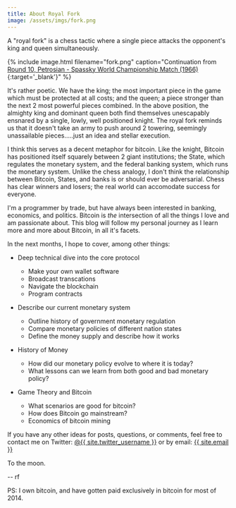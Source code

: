 ```yaml
---
title: About Royal Fork
image: /assets/imgs/fork.png
---
```


A "royal fork" is a chess tactic where a single piece attacks the opponent's king and queen simultaneously.

{% include image.html filename="fork.png" caption="Continuation from [Round 10, Petrosian - Spassky World Championship Match (1966)](http://www.chessgames.com/perl/chessgame?gid=1106725){:target='_blank'}" %}

It's rather poetic.  We have the king; the most important piece in the game which must be protected at all costs; and the queen; a piece stronger than the next 2 most powerful pieces combined.  In the above position, the almighty king and dominant queen both find themselves unescapably ensnared by a single, lowly, well positioned knight.  The royal fork reminds us that it doesn't take an army to push around 2 towering, seemingly unassailable pieces.....just an idea and stellar execution.

I think this serves as a decent metaphor for bitcoin.  Like the knight, Bitcoin has positioned itself squarely between 2 giant institutions; the State, which regulates the monetary system, and the federal banking system, which runs the monetary system.  Unlike the chess analogy, I don't think the relationship between Bitcoin, States, and banks is or should ever be adversarial.  Chess has clear winners and losers; the real world can accomodate success for everyone.

I'm a programmer by trade, but have always been interested in banking, economics, and politics.  Bitcoin is *the* intersection of all the things I love and am passionate about.  This blog will follow my personal journey as I learn more and more about Bitcoin, in all it's facets.

In the next months, I hope to cover, among other things:

- Deep technical dive into the core protocol 
  - Make your own wallet software
  - Broadcast transcations
  - Navigate the blockchain
  - Program contracts

- Describe our current monetary system
  - Outline history of government monetary regulation
  - Compare monetary policies of different nation states
  - Define the money supply and describe how it works

- History of Money
  - How did our monetary policy evolve to where it is today?
  - What lessons can we learn from both good and bad monetary policy?

- Game Theory and Bitcoin
  - What scenarios are good for bitcoin? 
  - How does Bitcoin go mainstream?
  - Economics of bitcoin mining

If you have any other ideas for posts, questions, or comments, feel free to contact me on Twitter: <a href="https://twitter.com/{{ site.twitter_username }}">@{{ site.twitter_username }}</a>
or by email: <a href="mailto:{{ site.email }}">{{ site.email }}</a>

To the moon.

-- rf

PS:  I own bitcoin, and have gotten paid exclusively in bitcoin for most of 2014.
